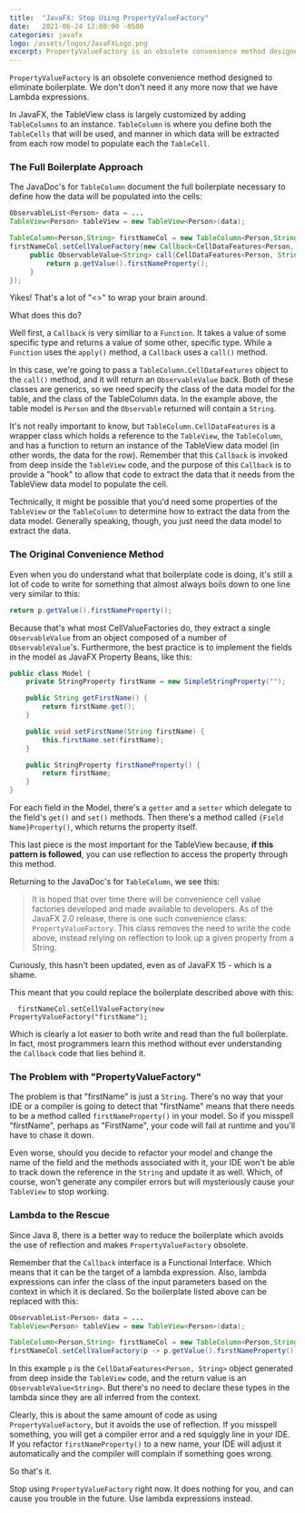 ```yaml
---
title:  "JavaFX: Stop Using PropertyValueFactory"
date:   2021-06-24 12:00:00 -0500
categories: javafx
logo: /assets/logos/JavaFXLogo.png
excerpt: PropertyValueFactory is an obsolete convenience method designed to eliminate boilerplate.  We don't don't need it any more now that we have Lambda expressions.
---
```


`PropertyValueFactory` is an obsolete convenience method designed to eliminate boilerplate.  We don't don't need it any more now that we have Lambda expressions.

In JavaFX, the TableView class is largely customized by adding `TableColumns` to an instance.  `TableColumn` is where you define both the `TableCells` that will be used, and manner in which data will be extracted from each row model to populate each the `TableCell`.

### The Full Boilerplate Approach

The JavaDoc's for `TableColumn` document the full boilerplate necessary to define how the data will be populated into the cells:

``` java
ObservableList<Person> data = ...
TableView<Person> tableView = new TableView<Person>(data);

TableColumn<Person,String> firstNameCol = new TableColumn<Person,String>("First Name");
firstNameCol.setCellValueFactory(new Callback<CellDataFeatures<Person, String>, ObservableValue<String>>() {
     public ObservableValue<String> call(CellDataFeatures<Person, String> p) {
         return p.getValue().firstNameProperty();
     }
});
```

Yikes!  That's a lot of "<>" to wrap your brain around.

What does this do?  

Well first, a `Callback` is very similiar to a `Function`.  It takes a value of some specific type and returns a value of some other, specific type.  While a `Function` uses the `apply()` method, a `Callback` uses a `call()` method.

In this case, we're going to pass a `TableColumn.CellDataFeatures` object to the `call()` method, and it will return an `ObservableValue` back.  Both of these classes are generics, so we need specify the class of the data model for the table, and the class of the TableColumn data.  In the example above, the table model is `Person` and the `Observable` returned will contain a `String`.

It's not really important to know, but `TableColumn.CellDataFeatures` is a wrapper class which holds a reference to the `TableView`, the `TableColumn`, and has a function to return an instance of the TableView data model (in other words, the data for the row).  Remember that this `Callback` is invoked from deep inside the `TableView` code, and the purpose of this `Callback` is to provide a "hook" to allow that code to extract the data that it needs from the TableView data model to populate the cell.

Technically, it might be possible that you'd need some properties of the `TableView` or the `TableColumn` to determine how to extract the data from the data model.  Generally speaking, though, you just need the data model to extract the data.

### The Original Convenience Method

Even when you do understand what that boilerplate code is doing, it's still a lot of code to write for something that almost always boils down to one line very similar to this:

``` java
return p.getValue().firstNameProperty();
```

Because that's what most CellValueFactories do, they extract a single `ObservableValue` from an object composed of a number of `ObservableValue`'s.  Furthermore, the best practice is to implement the fields in the model as JavaFX Property Beans, like this:

``` java
public class Model {
    private StringProperty firstName = new SimpleStringProperty("");

    public String getFirstName() {
        return firstName.get();
    }

    public void setFirstName(String firstName) {
        this.firstName.set(firstName);
    }

    public StringProperty firstNameProperty() {
        return firstName;
    }
}
```

For each field in the Model, there's a `getter` and a `setter` which delegate to the field's `get()` and `set()` methods.  Then there's a method called `{Field Name}Property()`, which returns the property itself.  

This last piece is the most important for the TableView because, **if this pattern is followed**, you can use reflection to access the property through this method.

Returning to the JavaDoc's for `TableColumn`, we see this:

> It is hoped that over time there will be convenience cell value factories developed and made available to developers. As of the JavaFX 2.0 release, there is one such convenience class: `PropertyValueFactory`. This class removes the need to write the code above, instead relying on reflection to look up a given property from a String.

Curiously, this hasn't been updated, even as of JavaFX 15 - which is a shame.

This meant that you could replace the boilerplate described above with this:

```  
  firstNameCol.setCellValueFactory(new PropertyValueFactory("firstName");
```

Which is clearly a lot easier to both write and read than the full boilerplate.  In fact, most programmers learn this method without ever understanding the `Callback` code that lies behind it.

### The Problem with "PropertyValueFactory"

The problem is that "firstName" is just a `String`.  There's no way that your IDE or a compiler is going to detect that "firstName" means that there needs to be a method called `firstNameProperty()` in your model.  So if you misspell "firstName", perhaps as "FirstName", your code will fail at runtime and you'll have to chase it down.

Even worse, should you decide to refactor your model and change the name of the field and the methods associated with it, your IDE won't be able to track down the reference in the `String` and update it as well.  Which, of course, won't generate any compiler errors but will mysteriously cause your `TableView` to stop working.

### Lambda to the Rescue

Since Java 8, there is a better way to reduce the boilerplate which avoids the use of reflection and makes `PropertyValueFactory` obsolete.

Remember that the `Callback` interface is a Functional Interface.  Which means that it can be the target of a lambda expression.  Also, lambda expressions can infer the class of the input parameters based on the context in which it is declared.  So the boilerplate listed above can be replaced with this:

``` java
ObservableList<Person> data = ...
TableView<Person> tableView = new TableView<Person>(data);

TableColumn<Person,String> firstNameCol = new TableColumn<Person,String>("First Name");
firstNameCol.setCellValueFactory(p -> p.getValue().firstNameProperty());
```

In this example `p` is the `CellDataFeatures<Person, String>` object generated from deep inside the `TableView` code, and the return value is an `ObservableValue<String>`.  But there's no need to declare these types in the lambda since they are all inferred from the context.  

Clearly, this is about the same amount of code as using `PropertyValueFactory`, but it avoids the use of reflection.  If you misspell something, you will get a compiler error and a red squiggly line in your IDE.  If you refactor `firstNameProperty()` to a new name, your IDE will adjust it automatically and the compiler will complain if something goes wrong.

So that's it.  

Stop using `PropertyValueFactory` right now.  It does nothing for you, and can cause you trouble in the future.  Use lambda expressions instead.
